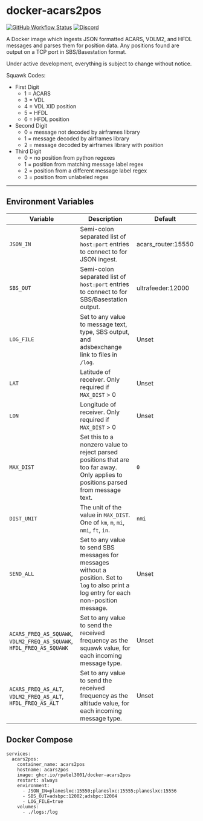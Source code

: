 # docker-acars2pos
[![GitHub Workflow Status](https://img.shields.io/github/actions/workflow/status/rpatel3001/docker-acars2pos/deploy.yml?branch=master)](https://github.com/rpatel3001/docker-acars2pos/actions/workflows/deploy.yml)
[![Discord](https://img.shields.io/discord/734090820684349521)](https://discord.gg/sTf9uYF)

A Docker image which ingests JSON formatted ACARS, VDLM2, and HFDL messages and parses them for position data. Any positions found are output on a TCP port in SBS/Basestation format.

Under active development, everything is subject to change without notice.

Squawk Codes:
* First Digit
  * 1 = ACARS
  * 3 = VDL
  * 4 = VDL XID position
  * 5 = HFDL
  * 6 = HFDL position
* Second Digit
  * 0 = message not decoded by airframes library
  * 1 = message decoded by airframes library
  * 2 = message decoded by airframes library with position
* Third Digit
  * 0 = no position from python regexes
  * 1 = position from matching message label regex
  * 2 = position from a different message label regex
  * 3 = position from unlabeled regex

---

## Environment Variables

| Variable | Description | Default |
|----------|-------------|---------|
| `JSON_IN`   | Semi-colon separated list of `host:port` entries to connect to for JSON ingest. | acars_router:15550 |
| `SBS_OUT`   | Semi-colon separated list of `host:port` entries to connect to for SBS/Basestation output. | ultrafeeder:12000 |
| `LOG_FILE`  | Set to any value to message text, type, SBS output, and adsbexchange link to files in `/log`. | Unset |
| `LAT`       | Latitude of receiver. Only required if `MAX_DIST` > 0 | Unset |
| `LON`       | Longitude of receiver. Only required if `MAX_DIST` > 0 | Unset |
| `MAX_DIST`  | Set this to a nonzero value to reject parsed positions that are too far away. Only applies to positions parsed from message text. | `0` |
| `DIST_UNIT` | The unit of the value in `MAX_DIST`. One of `km`, `m`, `mi`, `nmi`, `ft`, `in`. | `nmi` |
| `SEND_ALL`  | Set to any value to send SBS messages for messages without a position. Set to `log` to also print a log entry for each non-position message. | Unset |
| `ACARS_FREQ_AS_SQUAWK`, `VDLM2_FREQ_AS_SQUAWK`, `HFDL_FREQ_AS_SQUAWK`  | Set to any value to send the received frequency as the squawk value, for each incoming message type. | Unset |
| `ACARS_FREQ_AS_ALT`, `VDLM2_FREQ_AS_ALT`, `HFDL_FREQ_AS_ALT`  | Set to any value to send the received frequency as the altitude value, for each incoming message type. | Unset |

## Docker Compose

```
services:
  acars2pos:
    container_name: acars2pos
    hostname: acars2pos
    image: ghcr.io/rpatel3001/docker-acars2pos
    restart: always
    environment:
      - JSON_IN=planeslxc:15550;planeslxc:15555;planeslxc:15556
      - SBS_OUT=adsbpc:12002;adsbpc:12004
      - LOG_FILE=true
    volumes:
      - ./logs:/log
```
